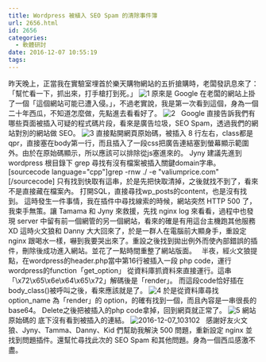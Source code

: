 ```yaml
---
title: Wordpress 被植入 SEO Spam 的清除事件簿
url: 2656.html
id: 2656
categories:
  - 軟體研討
date: 2016-12-07 10:55:19
tags:
---
```


昨天晚上，正當我在實驗室埋首於樂天購物網站的五折搶購時，老闆發訊息來了：「幫忙看一下，抓出來，打手槍打到死。」 ![1](./images/2016/12/1.jpg) 原來是 Google 在老闆的網站上掛了一個「這個網站可能已遭入侵。」，不過老實說，我是第一次看到這個，身為一個二十年西瓜，不知道怎麼做，先點進去看看好了。  ![2](./images/2016/12/2.jpg)   Google 直接告訴我們有哪些頁面被插入可疑的程式碼片段，看來是廣告垃圾，SEO Spam，透過我們的網站對別的網站做 SEO。 ![3](./images/2016/12/3.jpg) 直接點開網頁原始碼，被插入 8 行左右，class都是qpr，直接塞在body第一行，而且插入了一段css把廣告連結塞到螢幕顯示範圍外。由於在原始碼顯示，所以應該可以排除從js塞進來的。 Jyny 建議先進到 wordpress 根目錄下 grep 尋找有沒有檔案被插入關鍵domain字串。 \[sourcecode language="cpp"\]grep -rnw ./ -e "valiumprice.com"\[/sourcecode\] 只有找到快取有這串，於是先把快取清掉，之後就找不到了，看來不是直接藏在檔案內。 打開SQL，直接尋找wp_posts的content，也是沒有找到。 這時發生一件事情，我在插件中尋找線索的時候，網站突然 HTTP 500 了，我束手無策。讓 Tamama 和 Jyny 來救援，先找 nginx log 來看看，過程中也發現 server 中留有前一個網管的另一個網站，看來的確是有用這台主機跑其他服務XD 這時火文狼和 Danny 大大回來了，於是一群人在電腦前大顯身手，重設定 nginx 跟喝水一樣，嚇到我要哭出來了。重設之後找到拋出例外而使內部錯誤的插件，刪除後成功進入網站。並花了一點時間重整了網站版面。   半夜，經火文狼提點，在wordpress的header.php當中第16行被插入一段 php code，運行wordpress的function「get_option」  從資料庫抓資料來直接運行。這串「\\x72\\x65\\x6e\\x64\\x65\\x72」解碼後是「render」。  而這段code恰好插在body_class()被呼叫之後，看來應該就是了。 ![4](./images/2016/12/4.jpg)  於是從資料庫尋找 option_name 為「render」的 option，的確有找到一個，而且內容是一串很長的base64。  Delete之後把被插入的php code拿掉，回到網頁就正常了。  ![5](./images/2016/12/5.jpg)  網站原始碼的 <body> 底下沒有看到被插入的連結。  ![2016-12-07_103102](./images/2016/12/2016-12-07_103102.jpg)   感謝好友火文狼、Jyny、Tamma、Danny、Kid 們幫助我解決 500 問題，重新設定 nginx 並找到問題插件。還幫忙尋找此次的 SEO Spam 和其他問題。身為一個西瓜感激不盡。
